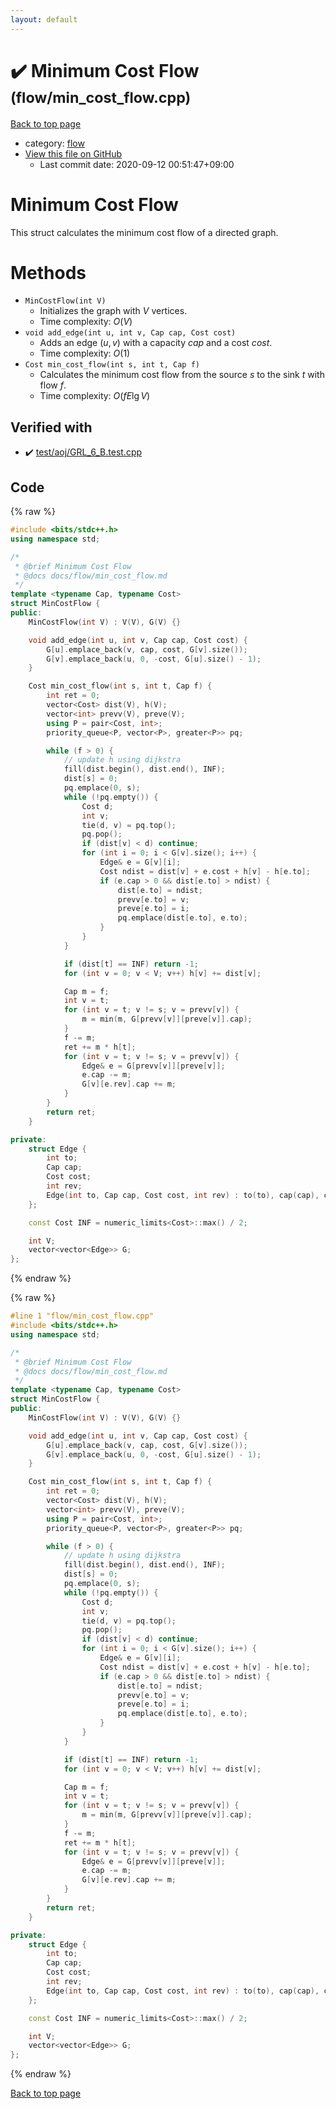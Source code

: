 ```yaml
---
layout: default
---
```


<!-- mathjax config similar to math.stackexchange -->
<script type="text/javascript" async
  src="https://cdnjs.cloudflare.com/ajax/libs/mathjax/2.7.5/MathJax.js?config=TeX-MML-AM_CHTML">
</script>
<script type="text/x-mathjax-config">
  MathJax.Hub.Config({
    TeX: { equationNumbers: { autoNumber: "AMS" }},
    tex2jax: {
      inlineMath: [ ['$','$'] ],
      processEscapes: true
    },
    "HTML-CSS": { matchFontHeight: false },
    displayAlign: "left",
    displayIndent: "2em"
  });
</script>

<script type="text/javascript" src="https://cdnjs.cloudflare.com/ajax/libs/jquery/3.4.1/jquery.min.js"></script>
<script src="https://cdn.jsdelivr.net/npm/jquery-balloon-js@1.1.2/jquery.balloon.min.js" integrity="sha256-ZEYs9VrgAeNuPvs15E39OsyOJaIkXEEt10fzxJ20+2I=" crossorigin="anonymous"></script>
<script type="text/javascript" src="../../assets/js/copy-button.js"></script>
<link rel="stylesheet" href="../../assets/css/copy-button.css" />


# :heavy_check_mark: Minimum Cost Flow <small>(flow/min_cost_flow.cpp)</small>

<a href="../../index.html">Back to top page</a>

* category: <a href="../../index.html#cff5497121104c2b8e0cb41ed2083a9b">flow</a>
* <a href="{{ site.github.repository_url }}/blob/master/flow/min_cost_flow.cpp">View this file on GitHub</a>
    - Last commit date: 2020-09-12 00:51:47+09:00




# Minimum Cost Flow

This struct calculates the minimum cost flow of a directed graph.

# Methods

- `MinCostFlow(int V)`
    - Initializes the graph with $V$ vertices.
    - Time complexity: $O(V)$
- `void add_edge(int u, int v, Cap cap, Cost cost)`
    - Adds an edge $(u, v)$ with a capacity $cap$ and a cost $cost$.
    - Time complexity: $O(1)$
- `Cost min_cost_flow(int s, int t, Cap f)`
    - Calculates the minimum cost flow from the source $s$ to the sink $t$ with flow $f$.
    - Time complexity: $O(fE\lg V)$

## Verified with

* :heavy_check_mark: <a href="../../verify/test/aoj/GRL_6_B.test.cpp.html">test/aoj/GRL_6_B.test.cpp</a>


## Code

<a id="unbundled"></a>
{% raw %}
```cpp
#include <bits/stdc++.h>
using namespace std;

/*
 * @brief Minimum Cost Flow
 * @docs docs/flow/min_cost_flow.md
 */
template <typename Cap, typename Cost>
struct MinCostFlow {
public:
    MinCostFlow(int V) : V(V), G(V) {}

    void add_edge(int u, int v, Cap cap, Cost cost) {
        G[u].emplace_back(v, cap, cost, G[v].size());
        G[v].emplace_back(u, 0, -cost, G[u].size() - 1);
    }

    Cost min_cost_flow(int s, int t, Cap f) {
        int ret = 0;
        vector<Cost> dist(V), h(V);
        vector<int> prevv(V), preve(V);
        using P = pair<Cost, int>;
        priority_queue<P, vector<P>, greater<P>> pq;

        while (f > 0) {
            // update h using dijkstra
            fill(dist.begin(), dist.end(), INF);
            dist[s] = 0;
            pq.emplace(0, s);
            while (!pq.empty()) {
                Cost d;
                int v;
                tie(d, v) = pq.top();
                pq.pop();
                if (dist[v] < d) continue;
                for (int i = 0; i < G[v].size(); i++) {
                    Edge& e = G[v][i];
                    Cost ndist = dist[v] + e.cost + h[v] - h[e.to];
                    if (e.cap > 0 && dist[e.to] > ndist) {
                        dist[e.to] = ndist;
                        prevv[e.to] = v;
                        preve[e.to] = i;
                        pq.emplace(dist[e.to], e.to);
                    }
                }
            }

            if (dist[t] == INF) return -1;
            for (int v = 0; v < V; v++) h[v] += dist[v];

            Cap m = f;
            int v = t;
            for (int v = t; v != s; v = prevv[v]) {
                m = min(m, G[prevv[v]][preve[v]].cap);
            }
            f -= m;
            ret += m * h[t];
            for (int v = t; v != s; v = prevv[v]) {
                Edge& e = G[prevv[v]][preve[v]];
                e.cap -= m;
                G[v][e.rev].cap += m;
            }
        }
        return ret;
    }

private:
    struct Edge {
        int to;
        Cap cap;
        Cost cost;
        int rev;
        Edge(int to, Cap cap, Cost cost, int rev) : to(to), cap(cap), cost(cost), rev(rev) {}
    };

    const Cost INF = numeric_limits<Cost>::max() / 2;

    int V;
    vector<vector<Edge>> G;
};
```
{% endraw %}

<a id="bundled"></a>
{% raw %}
```cpp
#line 1 "flow/min_cost_flow.cpp"
#include <bits/stdc++.h>
using namespace std;

/*
 * @brief Minimum Cost Flow
 * @docs docs/flow/min_cost_flow.md
 */
template <typename Cap, typename Cost>
struct MinCostFlow {
public:
    MinCostFlow(int V) : V(V), G(V) {}

    void add_edge(int u, int v, Cap cap, Cost cost) {
        G[u].emplace_back(v, cap, cost, G[v].size());
        G[v].emplace_back(u, 0, -cost, G[u].size() - 1);
    }

    Cost min_cost_flow(int s, int t, Cap f) {
        int ret = 0;
        vector<Cost> dist(V), h(V);
        vector<int> prevv(V), preve(V);
        using P = pair<Cost, int>;
        priority_queue<P, vector<P>, greater<P>> pq;

        while (f > 0) {
            // update h using dijkstra
            fill(dist.begin(), dist.end(), INF);
            dist[s] = 0;
            pq.emplace(0, s);
            while (!pq.empty()) {
                Cost d;
                int v;
                tie(d, v) = pq.top();
                pq.pop();
                if (dist[v] < d) continue;
                for (int i = 0; i < G[v].size(); i++) {
                    Edge& e = G[v][i];
                    Cost ndist = dist[v] + e.cost + h[v] - h[e.to];
                    if (e.cap > 0 && dist[e.to] > ndist) {
                        dist[e.to] = ndist;
                        prevv[e.to] = v;
                        preve[e.to] = i;
                        pq.emplace(dist[e.to], e.to);
                    }
                }
            }

            if (dist[t] == INF) return -1;
            for (int v = 0; v < V; v++) h[v] += dist[v];

            Cap m = f;
            int v = t;
            for (int v = t; v != s; v = prevv[v]) {
                m = min(m, G[prevv[v]][preve[v]].cap);
            }
            f -= m;
            ret += m * h[t];
            for (int v = t; v != s; v = prevv[v]) {
                Edge& e = G[prevv[v]][preve[v]];
                e.cap -= m;
                G[v][e.rev].cap += m;
            }
        }
        return ret;
    }

private:
    struct Edge {
        int to;
        Cap cap;
        Cost cost;
        int rev;
        Edge(int to, Cap cap, Cost cost, int rev) : to(to), cap(cap), cost(cost), rev(rev) {}
    };

    const Cost INF = numeric_limits<Cost>::max() / 2;

    int V;
    vector<vector<Edge>> G;
};

```
{% endraw %}

<a href="../../index.html">Back to top page</a>

